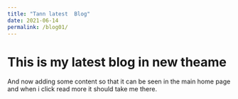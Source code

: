 ```yaml
---
title: "Tann latest  Blog"
date: 2021-06-14
permalink: /blog01/
---
```

# This is my latest blog in new theame 
And now adding some content so that it can be seen in the main home page and when i click read more it should take me there.
